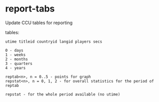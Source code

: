 # report-tabs
Update CCU tables for reporting

tables:
```
utime titleid countryid langid players secs

0 - days
1 - weeks
2 - months
3 - quarters
4 - years

reptab<n>, n = 0..5 - points for graph
repstat<n>, n = 0, 1, 2 - for overall statistics for the period of reptab

repstat - for the whole period available (no utime)
```

